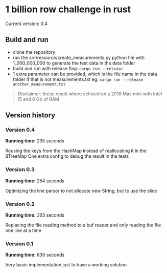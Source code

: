 # 1 billion row challenge in rust #

Current version: 0.4

## Build and run ## 

- clone the repository
- run the src/resource/create_measurements.py python file with 1_000_000_000 to generate the test data in the data folder
- build and run with release flag: `cargo run --release`
- 1 extra parameter can be provided, which is the file name in the data folder if that is not measurements.txt eg: `cargo run --release another_measurement.txt`

> Disclaimer: these result where achived on a 2018 Mac mini with Intel i5 and 8 Gb of RAM

## Version history ## 

### Version 0.4 ###

**Running time:** 235 seconds

Reusing the keys from the HashMap instead of reallocating it in the BTreeMap
One extra config to debug the result in the tests

### Version 0.3 ###

**Running time:** 254 seconds

Optimizing the line parser to not allocate new String, but to use the slice

### Version 0.2 ##

**Running time:** 365 seconds

Replacing the file reading method to a buf reader and only reading the file one line at a time

### Version 0.1 ### 

**Running time:** 630 seconds

Very basic implementation just to have a working solution
